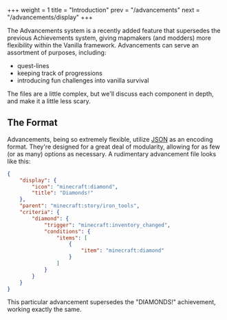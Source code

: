 +++
weight = 1
title = "Introduction"
prev = "/advancements"
next = "/advancements/display"
+++


The Advancements system is a recently added feature that supersedes the previous Achievements system, giving mapmakers (and modders) more flexibility within the Vanilla framework. Advancements can serve an assortment of purposes, including:

* quest-lines
* keeping track of progressions
* introducing fun challenges into vanilla survival

The files are a little complex, but we'll discuss each component in depth, and make it a little less scary.

## The Format

Advancements, being so extremely flexible, utilize [JSON](http://www.json.org/) as an encoding format. They're designed for a great deal of modularity, allowing for as few (or as many) options as necessary. A rudimentary advancement file looks like this:

```json
{
    "display": {
        "icon": "minecraft:diamond",
        "title": "Diamonds!"
    },
    "parent": "minecraft:story/iron_tools",
    "criteria": {
        "diamond": {
            "trigger": "minecraft:inventory_changed",
            "conditions": {
                "items": [
                    {
                        "item": "minecraft:diamond"
                    }
                ]
            }
        }
    }
}
```

This particular advancement supersedes the "DIAMONDS!" achievement, working exactly the same.